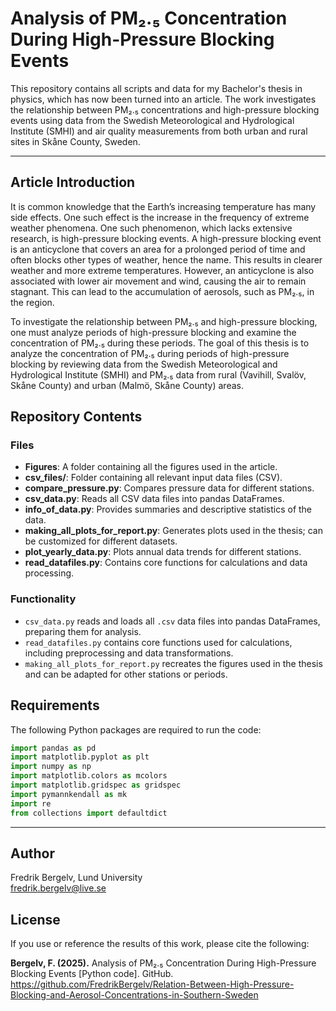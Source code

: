 # Analysis of PM₂.₅ Concentration During High-Pressure Blocking Events

This repository contains all scripts and data for my Bachelor's thesis in physics, which has now been turned into an article. The work investigates the relationship between PM₂.₅ concentrations and high-pressure blocking events using data from the Swedish Meteorological and Hydrological Institute (SMHI) and air quality measurements from both urban and rural sites in Skåne County, Sweden.

---

## Article Introduction

It is common knowledge that the Earth’s increasing temperature has many side effects. One such effect is the increase in the frequency of extreme weather phenomena. One such phenomenon, which lacks extensive research, is high-pressure blocking events. A high-pressure blocking event is an anticyclone that covers an area for a prolonged period of time and often blocks other types of weather, hence the name. This results in clearer weather and more extreme temperatures. However, an anticyclone is also associated with lower air movement and wind, causing the air to remain stagnant. This can lead to the accumulation of aerosols, such as PM₂.₅, in the region.

To investigate the relationship between PM₂.₅ and high-pressure blocking, one must analyze periods of high-pressure blocking and examine the concentration of PM₂.₅ during these periods. The goal of this thesis is to analyze the concentration of PM₂.₅ during periods of high-pressure blocking by reviewing data from the Swedish Meteorological and Hydrological Institute (SMHI) and PM₂.₅ data from rural (Vavihill, Svalöv, Skåne County) and urban (Malmö, Skåne County) areas.

## Repository Contents

### Files

- **Figures**: A folder containing all the figures used in the article.
- **csv_files/**: Folder containing all relevant input data files (CSV).
- **compare_pressure.py**: Compares pressure data for different stations.
- **csv_data.py**: Reads all CSV data files into pandas DataFrames.
- **info_of_data.py**: Provides summaries and descriptive statistics of the data.
- **making_all_plots_for_report.py**: Generates plots used in the thesis; can be customized for different datasets.
- **plot_yearly_data.py**: Plots annual data trends for different stations.
- **read_datafiles.py**: Contains core functions for calculations and data processing.

### Functionality

- `csv_data.py` reads and loads all `.csv` data files into pandas DataFrames, preparing them for analysis.
- `read_datafiles.py` contains core functions used for calculations, including preprocessing and data transformations.
- `making_all_plots_for_report.py` recreates the figures used in the thesis and can be adapted for other stations or periods.

## Requirements

The following Python packages are required to run the code:

```python
import pandas as pd
import matplotlib.pyplot as plt
import numpy as np
import matplotlib.colors as mcolors
import matplotlib.gridspec as gridspec
import pymannkendall as mk
import re
from collections import defaultdict
```
---

## Author

Fredrik Bergelv, Lund University  
[fredrik.bergelv@live.se](mailto:fredrik.bergelv@live.se)

## License

If you use or reference the results of this work, please cite the following:

**Bergelv, F. (2025).** Analysis of PM₂.₅ Concentration During High-Pressure Blocking Events [Python code]. GitHub. https://github.com/FredrikBergelv/Relation-Between-High-Pressure-Blocking-and-Aerosol-Concentrations-in-Southern-Sweden
